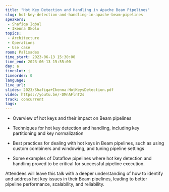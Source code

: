 ```yaml
---
title: "Hot Key Detection and Handling in Apache Beam Pipelines"
slug: hot-key-detection-and-handling-in-apache-beam-pipelines
speakers:
 - Shafiqa Iqbal
 - Ikenna Okolo
topics:
 - Architecture
 - Operations
 - Use case
room: Palisades
time_start: 2023-06-13 15:30:00
time_end: 2023-06-13 15:55:00
day: a
timeslot: j
timeorder: 0
language: 
live_url: 
slides: 2023/Shafiqa+Ikenna-HotKeysDetection.pdf
video: https://youtu.be/-DMnAFlnT2s
track: concurrent
tags:
---
```


- Overview of hot keys and their impact on Beam pipelines
 
 - Techniques for hot key detection and handling, including key partitioning and key normalization
 
 - Best practices for dealing with hot keys in Beam pipelines, such as using custom combiners and windowing, and tuning pipeline settings 
 
 - Some examples of Dataflow pipelines where hot key detection and handling proved to be critical for successful pipeline execution.
 
 
 
 Attendees will leave this talk with a deeper understanding of how to identify and address hot key issues in their Beam pipelines, leading to better pipeline performance, scalability, and reliability.